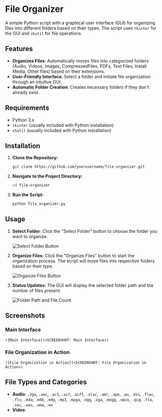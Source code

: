 # File Organizer

A simple Python script with a graphical user interface (GUI) for organizing files into different folders based on their types. The script uses `tkinter` for the GUI and `shutil` for file operations.

## Features

- **Organizes Files**: Automatically moves files into categorized folders (Audio, Videos, Images, CompressedFiles, PDFs, Text Files, Install Media, Other files) based on their extensions.
- **User-Friendly Interface**: Select a folder and initiate file organization through an intuitive GUI.
- **Automatic Folder Creation**: Creates necessary folders if they don't already exist.

## Requirements

- Python 3.x
- `tkinter` (usually included with Python installation)
- `shutil` (usually included with Python installation)

## Installation

1. **Clone the Repository:**

    ```bash
    git clone https://github.com/yourusername/file-organizer.git
    ```

2. **Navigate to the Project Directory:**

    ```bash
    cd file-organizer
    ```

3. **Run the Script:**

    ```bash
    python file_organizer.py
    ```

## Usage

1. **Select Folder**: Click the "Select Folder" button to choose the folder you want to organize.

    ![Select Folder Button](<SCREENSHOT: Select Folder Button>)

2. **Organize Files**: Click the "Organize Files" button to start the organization process. The script will move files into respective folders based on their type.

    ![Organize Files Button](<SCREENSHOT: Organize Files Button>)

3. **Status Updates**: The GUI will display the selected folder path and the number of files present.

    ![Folder Path and File Count](<SCREENSHOT: Folder Path and File Count>)

## Screenshots

### Main Interface

    ![Main Interface](<SCREENSHOT: Main Interface>)

### File Organization in Action

    ![File Organization in Action](<SCREENSHOT: File Organization in Action>)

## File Types and Categories

- **Audio**: `.3ga`, `.aac`, `.ac3`, `.aif`, `.aiff`, `.alac`, `.amr`, `.ape`, `.au`, `.dss`, `.flac`, `.flv`, `.m4a`, `.m4b`, `.m4p`, `.mp3`, `.mpga`, `.ogg`, `.oga`, `.mogg`, `.opus`, `.qcp`, `.tta`, `.voc`, `.wav`, `.wma`, `.wv`
- **Video**:
